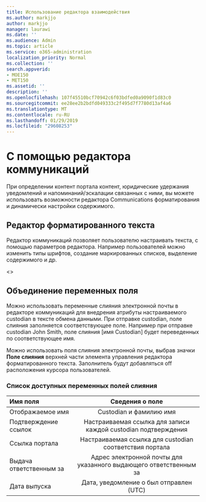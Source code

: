 ```yaml
---
title: Использование редактора взаимодействия
ms.author: markjjo
author: markjjo
manager: laurawi
ms.date: ''
ms.audience: Admin
ms.topic: article
ms.service: o365-administration
localization_priority: Normal
ms.collection: ''
search.appverid:
- MOE150
- MET150
ms.assetid: ''
description: ''
ms.openlocfilehash: 107f45510bcf70942c6f03bdfed0a9090f1d83c0
ms.sourcegitcommit: ee28ee2b2bdfd049333c2f495d7f7780d13af4a6
ms.translationtype: MT
ms.contentlocale: ru-RU
ms.lasthandoff: 01/29/2019
ms.locfileid: "29608253"
---
```

# <a name="using-the-communications-editor"></a>С помощью редактора коммуникаций
При определении контент портала контент, юридические удержания уведомлений и напоминаний/эскалации связанных с ними, вы можете использовать возможности редактора Communications форматирования и динамически настройки содержимого.

## <a name="rich-text-editor"></a>Редактор форматированного текста 

Редактор коммуникаций позволяет пользователю настраивать текста, с помощью параметров редактора. Например пользователей можно изменить типы шрифтов, создание маркированных списков, выделение содержимого и др. 

<<include screenshot>>

## <a name="merge-field-variables"></a>Объединение переменных поля

Можно использовать переменные слияния электронной почты в редакторе коммуникаций для внедрения атрибуты настраиваемого custodian в тексте обмена данными. При отправке custodian, поле слияния заполняется соответствующее поле. Например при отправке custodian John Smith, поле слияния [имя Custodian] будет переведенных по соответствующее имя. 

Можно использовать поля слияния электронной почты, выбрав значки **Поле слияния** верхней части элемента управления редактора форматированного текста. Заполнитель будут добавляться off расположения курсора пользователей. 

### <a name="list-of-merge-field-variables"></a>Список доступных переменных полей слияния
| Имя поля                  | Сведения о поле | 
| :------------------- | :-------------------: |
| Отображаемое имя  | Custodian и фамилию имя | 
| Подтверждение ссылок                 | Настраиваемая ссылка для записи каждой custodian подтверждения                 |
| Ссылка портала     | Настраиваемая ссылка для custodian соответствия портала                 |
| Выдача ответственным за                   | Адрес электронной почты для указанного выдающего ответственным за                   |
| Дата выпуска                   | Дата, уведомление о был отправлен (UTC)              |